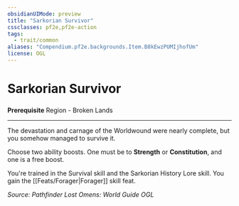 ```yaml
---
obsidianUIMode: preview
title: "Sarkorian Survivor"
cssclasses: pf2e,pf2e-action
tags:
  - trait/common
aliases: "Compendium.pf2e.backgrounds.Item.B8kEwzPUMIjhofUm"
license: OGL
---
```

# Sarkorian Survivor

### 






**Prerequisite** Region - Broken Lands

* * *

The devastation and carnage of the Worldwound were nearly complete, but you somehow managed to survive it.

Choose two ability boosts. One must be to **Strength** or **Constitution**, and one is a free boost.

You're trained in the Survival skill and the Sarkorian History Lore skill. You gain the [[Feats/Forager|Forager]] skill feat.

*Source: Pathfinder Lost Omens: World Guide*
*OGL*